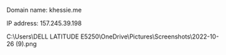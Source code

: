 Domain name: khessie.me

IP address: 157.245.39.198

C:\Users\DELL LATITUDE E5250\OneDrive\Pictures\Screenshots\2022-10-26 (9).png
